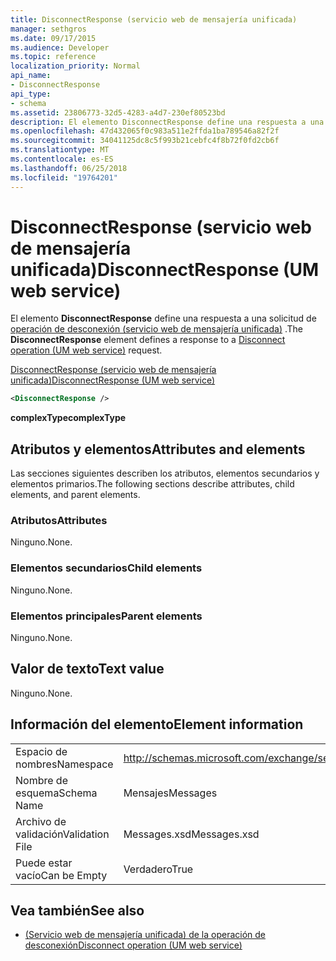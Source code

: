 ```yaml
---
title: DisconnectResponse (servicio web de mensajería unificada)
manager: sethgros
ms.date: 09/17/2015
ms.audience: Developer
ms.topic: reference
localization_priority: Normal
api_name:
- DisconnectResponse
api_type:
- schema
ms.assetid: 23806773-32d5-4283-a4d7-230ef80523bd
description: El elemento DisconnectResponse define una respuesta a una solicitud de desconexión operación (servicio web de mensajería unificada).
ms.openlocfilehash: 47d432065f0c983a511e2ffda1ba789546a82f2f
ms.sourcegitcommit: 34041125dc8c5f993b21cebfc4f8b72f0fd2cb6f
ms.translationtype: MT
ms.contentlocale: es-ES
ms.lasthandoff: 06/25/2018
ms.locfileid: "19764201"
---
```

# <a name="disconnectresponse-um-web-service"></a><span data-ttu-id="27ece-103">DisconnectResponse (servicio web de mensajería unificada)</span><span class="sxs-lookup"><span data-stu-id="27ece-103">DisconnectResponse (UM web service)</span></span>

<span data-ttu-id="27ece-104">El elemento **DisconnectResponse** define una respuesta a una solicitud de [operación de desconexión (servicio web de mensajería unificada)](disconnect-operation-um-web-service.md) .</span><span class="sxs-lookup"><span data-stu-id="27ece-104">The **DisconnectResponse** element defines a response to a [Disconnect operation (UM web service)](disconnect-operation-um-web-service.md) request.</span></span> 
  
[<span data-ttu-id="27ece-105">DisconnectResponse (servicio web de mensajería unificada)</span><span class="sxs-lookup"><span data-stu-id="27ece-105">DisconnectResponse (UM web service)</span></span>](disconnectresponse-um-web-service.md)
  
```xml
<DisconnectResponse />
```

 <span data-ttu-id="27ece-106">**complexType**</span><span class="sxs-lookup"><span data-stu-id="27ece-106">**complexType**</span></span>
## <a name="attributes-and-elements"></a><span data-ttu-id="27ece-107">Atributos y elementos</span><span class="sxs-lookup"><span data-stu-id="27ece-107">Attributes and elements</span></span>

<span data-ttu-id="27ece-108">Las secciones siguientes describen los atributos, elementos secundarios y elementos primarios.</span><span class="sxs-lookup"><span data-stu-id="27ece-108">The following sections describe attributes, child elements, and parent elements.</span></span>
  
### <a name="attributes"></a><span data-ttu-id="27ece-109">Atributos</span><span class="sxs-lookup"><span data-stu-id="27ece-109">Attributes</span></span>

<span data-ttu-id="27ece-110">Ninguno.</span><span class="sxs-lookup"><span data-stu-id="27ece-110">None.</span></span>
  
### <a name="child-elements"></a><span data-ttu-id="27ece-111">Elementos secundarios</span><span class="sxs-lookup"><span data-stu-id="27ece-111">Child elements</span></span>

<span data-ttu-id="27ece-112">Ninguno.</span><span class="sxs-lookup"><span data-stu-id="27ece-112">None.</span></span>
  
### <a name="parent-elements"></a><span data-ttu-id="27ece-113">Elementos principales</span><span class="sxs-lookup"><span data-stu-id="27ece-113">Parent elements</span></span>

<span data-ttu-id="27ece-114">Ninguno.</span><span class="sxs-lookup"><span data-stu-id="27ece-114">None.</span></span>
  
## <a name="text-value"></a><span data-ttu-id="27ece-115">Valor de texto</span><span class="sxs-lookup"><span data-stu-id="27ece-115">Text value</span></span>

<span data-ttu-id="27ece-116">Ninguno.</span><span class="sxs-lookup"><span data-stu-id="27ece-116">None.</span></span>
  
## <a name="element-information"></a><span data-ttu-id="27ece-117">Información del elemento</span><span class="sxs-lookup"><span data-stu-id="27ece-117">Element information</span></span>

|||
|:-----|:-----|
|<span data-ttu-id="27ece-118">Espacio de nombres</span><span class="sxs-lookup"><span data-stu-id="27ece-118">Namespace</span></span>  <br/> |http://schemas.microsoft.com/exchange/services/2006/messages  <br/> |
|<span data-ttu-id="27ece-119">Nombre de esquema</span><span class="sxs-lookup"><span data-stu-id="27ece-119">Schema Name</span></span>  <br/> |<span data-ttu-id="27ece-120">Mensajes</span><span class="sxs-lookup"><span data-stu-id="27ece-120">Messages</span></span>  <br/> |
|<span data-ttu-id="27ece-121">Archivo de validación</span><span class="sxs-lookup"><span data-stu-id="27ece-121">Validation File</span></span>  <br/> |<span data-ttu-id="27ece-122">Messages.xsd</span><span class="sxs-lookup"><span data-stu-id="27ece-122">Messages.xsd</span></span>  <br/> |
|<span data-ttu-id="27ece-123">Puede estar vacío</span><span class="sxs-lookup"><span data-stu-id="27ece-123">Can be Empty</span></span>  <br/> |<span data-ttu-id="27ece-124">Verdadero</span><span class="sxs-lookup"><span data-stu-id="27ece-124">True</span></span>  <br/> |
   
## <a name="see-also"></a><span data-ttu-id="27ece-125">Vea también</span><span class="sxs-lookup"><span data-stu-id="27ece-125">See also</span></span>

- [<span data-ttu-id="27ece-126">(Servicio web de mensajería unificada) de la operación de desconexión</span><span class="sxs-lookup"><span data-stu-id="27ece-126">Disconnect operation (UM web service)</span></span>](disconnect-operation-um-web-service.md)

